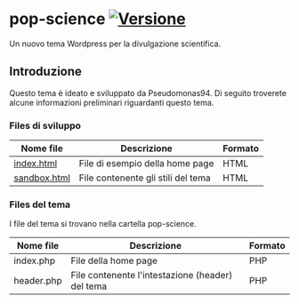 # pop-science [![Versione](https://img.shields.io/github/v/release/Pseudomonas94/pseudomonas94.github.io?include_prereleases)](https://github.com/Pseudomonas94/pseudomonas94.github.io/releases/)

Un nuovo tema Wordpress per la divulgazione scientifica.

## Introduzione
Questo tema è ideato e sviluppato da Pseudomonas94.
Di seguito troverete alcune informazioni preliminari riguardanti questo tema.

### Files di sviluppo
| Nome file | Descrizione | Formato |
|---|---|---|
| [index.html](https://pseudomonas94.github.io/)   | File di esempio della home page | HTML |
| [sandbox.html](https://pseudomonas94.github.io/sandbox.html) | File contenente gli stili del tema | HTML |

### Files del tema
I file del tema si trovano nella cartella pop-science.

| Nome file | Descrizione | Formato |
|---|---|---|
| index.php  | File della home page | PHP |
| header.php | File contenente l'intestazione (header) del tema | PHP |

